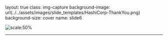 layout: true
class: img-capture
background-image: url(../../assets/images/slide_templates/HashiCorp-ThankYou.png)
background-size: cover
name: slide6

![scale:50%](./assets/images/slide_templates/HashiCorp-ThankYou.png)

---
